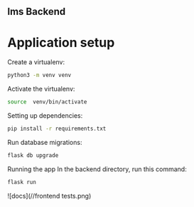 ## lms Backend
  # Application setup
Create a virtualenv:

```sh
python3 -m venv venv
```

Activate the virtualenv:

```sh
source  venv/bin/activate
``` 

Setting up dependencies:

```sh
pip install -r requirements.txt
```
Run database migrations:

```sh
flask db upgrade
```

Running the app
In the backend directory, run this command:

```sh
flask run
```

![docs](//frontend tests.png)